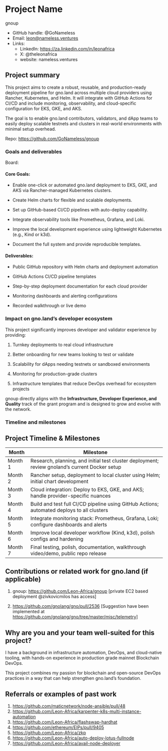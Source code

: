 # Project Name
gnoup

- GitHub handle: @GoNameless
- Email: leon@nameless.ventures
- Links:
    - LinkedIn: https://za.linkedin.com/in/leonafrica
    - X: @theleonafrica
    - website: nameless.ventures

## Project summary

This project aims to create a robust, reusable, and production-ready deployment pipeline for gno.land across multiple cloud providers using Rancher, Kubernetes, and Helm. It will integrate with GitHub Actions for CI/CD and include monitoring, observability, and cloud-specific configuration for EKS, GKE, and AKS.

The goal is to enable gno.land contributors, validators, and dApp teams to easily deploy scalable testnets and clusters in real-world environments with minimal setup overhead.

Repo: https://github.com/GoNameless/gnoup

### Goals and deliverables

Board: 

#### Core Goals:

- Enable one-click or automated gno.land deployment to EKS, GKE, and AKS via Rancher-managed Kubernetes clusters.

- Create Helm charts for flexible and scalable deployments.

- Set up GitHub-based CI/CD pipelines with auto-deploy capability.

- Integrate observability tools like Prometheus, Grafana, and Loki.

- Improve the local development experience using lightweight Kubernetes (e.g., Kind or k3d).

- Document the full system and provide reproducible templates.

#### Deliverables:

- Public GitHub repository with Helm charts and deployment automation

- GitHub Actions CI/CD pipeline templates

- Step-by-step deployment documentation for each cloud provider

- Monitoring dashboards and alerting configurations

- Recorded walkthrough or live demo

### Impact on gno.land’s developer ecosystem

This project significantly improves developer and validator experience by providing:

1. Turnkey deployments to real cloud infrastructure

2. Better onboarding for new teams looking to test or validate

3. Scalability for dApps needing testnets or sandboxed environments

4. Monitoring for production-grade clusters

5. Infrastructure templates that reduce DevOps overhead for ecosystem projects


gnoup directly aligns with the **Infrastructure, Developer Experience, and Quality** track of the grant program and is designed to grow and evolve with the network.

### Timeline and milestones

## Project Timeline & Milestones

| Month    | Milestone                                                                                   |
|----------|---------------------------------------------------------------------------------------------|
| Month 1  | Research, planning, and initial test cluster deployment; review gnoland’s current Docker setup |
| Month 2  | Rancher setup, deployment to local cluster using Helm; initial chart development             |
| Month 3  | Cloud integration: Deploy to EKS, GKE, and AKS; handle provider-specific nuances             |
| Month 4  | Build and test full CI/CD pipeline using GitHub Actions; automated deploys to all clusters  |
| Month 5  | Integrate monitoring stack: Prometheus, Grafana, Loki; configure dashboards and alerts       |
| Month 6  | Improve local developer workflow (Kind, k3d), polish configs and hardening                   |
| Month 7  | Final testing, polish, documentation, walkthrough video/demo, public repo release            |


## Contributions or related work for gno.land (if applicable)

1. gnoup: https://github.com/Leon-Africa/gnoup 
[private EC2 based deployment @zivkovicmilos has access]

2. https://github.com/gnolang/gno/pull/2536 
[Suggestion have been implemented at https://github.com/gnolang/gno/tree/master/misc/telemetry]

## Why are you and your team well-suited for this project?

I have a background in infrastructure automation, DevOps, and cloud-native tooling, with hands-on experience in production grade mainnet Blockchain DevOps.

This project combines my passion for blockchain and open-source DevOps practices in a way that can help strengthen gno.land’s foundation.

## Referrals or examples of past work

1. https://github.com/maticnetwork/node-ansible/pull/48
2. https://github.com/Leon-Africa/karpenter-k8s-multi-instance-automation
3. https://github.com/Leon-Africa/flashswap-hardhat
4. https://github.com/ethereum/EIPs/pull/9405
5. https://github.com/Leon-Africa/zkp
6. https://github.com/Leon-Africa/auto-deploy-lotus-fullnode
7. https://github.com/Leon-Africa/avail-node-deployer